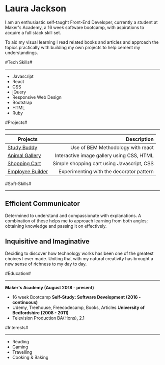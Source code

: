 # Laura Jackson #

I am an enthusiastic self-taught Front-End Developer, currently a student at Maker's Academy, a 16 week software bootcamp, with aspirations to acquire a full stack skill set.

To aid my visual learning I read related books and articles and approach the topics practically with building my own projects to help cement my understandings.

#Tech Skills#
***

- Javascript
- React
- CSS
- jQuery
- Responsive Web Design
- Bootstrap
- HTML
- Ruby

#Projects#
***

  | Projects                                                    | Description                                  |
  | ----------------------------------------------------------- |---------------------------------------------:|
  | [Study Buddy](https://codepen.io/ShinyVerse/pen/WyLVyX )    |      Use of BEM Methodology with react       |
  | [Animal Gallery](https://codepen.io/ShinyVerse/pen/rKvvOj)  |  Interactive image gallery using CSS, HTML   |
  | [Shopping Cart](https://codepen.io/ShinyVerse/pen/QxrbqQ)   | Simple shopping cart using Javascript, CSS   |
  | [Employee Builder](https://codepen.io/ShinyVerse/pen/dKLxaw)|   Experimenting with the decorator pattern   |

#Soft-Skills#
***

## Efficient Communicator ##

Determined to understand and compassionate with explanations. A combination of these helps me to approach learning from both angles; obtaining knowledge and passing it on effectively.

## Inquisitive and Imaginative ##

Deciding to discover how technology works has been one of the greatest choices I ever made. Uniting that with my natural creativity has brought a new sense of richness to my day to day.

#Education#
___

**Maker's Academy (August 2018 - present)**
- 16 week Bootcamp
**Self-Study: Software Development  (2016 - continuous)**
- Udemy, Treehouse, Freecodecamp, Books, Articles
**University of Bedfordshire (2008 - 2011)**
- Television Production BA(Hons), 2.1

#Interests#
***

* Reading
* Gaming
* Travelling
* Cooking & Baking
